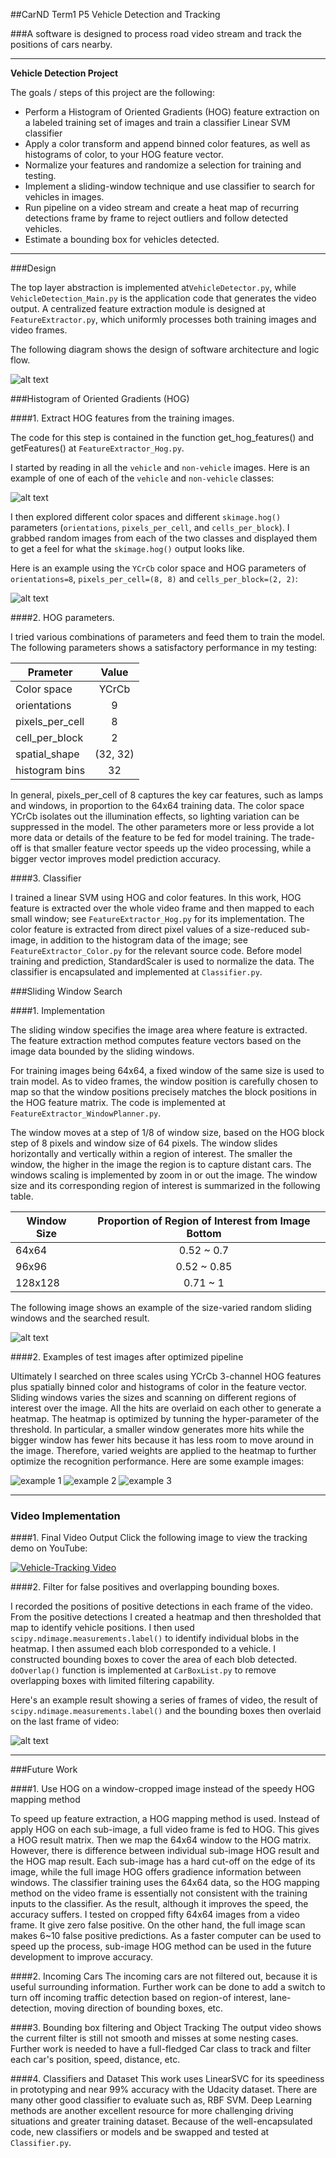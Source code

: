 ##CarND Term1 P5 Vehicle Detection and Tracking

###A software is designed to process road video stream and track the positions of cars nearby.

---

**Vehicle Detection Project**

The goals / steps of this project are the following:

* Perform a Histogram of Oriented Gradients (HOG) feature extraction on a labeled training set of images and train a classifier Linear SVM classifier
* Apply a color transform and append binned color features, as well as histograms of color, to your HOG feature vector. 
* Normalize your features and randomize a selection for training and testing.
* Implement a sliding-window technique and use classifier to search for vehicles in images.
* Run pipeline on a video stream and create a heat map of recurring detections frame by frame to reject outliers and follow detected vehicles.
* Estimate a bounding box for vehicles detected.

[//]: # (Image References)
[SDD_image0]: ./doc/tracking_design_diagram.png
[image1]: ./doc/car_not_car.png
[image2]: ./doc/HOG_example.jpg
[image3]: ./doc/car_detection_windows_multi_sizes_resized.png
[image4_pipeline_eg1]: ./doc/heated_test1_resized.jpg
[image4_pipeline_eg2]: ./doc/heated_test3_resized.jpg
[image4_pipeline_eg3]: ./doc/heated_test4_resized.jpg

[image7]: ./doc/output_bboxes_new.png
[video1]: ./project_video.mp4


---
###Design

The top layer abstraction is implemented at`VehicleDetector.py`, while `VehicleDetection_Main.py` is the application code that generates the video output. A centralized feature extraction module is designed at `FeatureExtractor.py`, which uniformly processes both training images and video frames. 

The following diagram shows the design of software architecture and logic flow.

![alt text][SDD_image0]

###Histogram of Oriented Gradients (HOG)

####1. Extract HOG features from the training images.

The code for this step is contained in the function get_hog_features() and getFeatures() at `FeatureExtractor_Hog.py`.  

I started by reading in all the `vehicle` and `non-vehicle` images.  Here is an example of one of each of the `vehicle` and `non-vehicle` classes:

![alt text][image1]

I then explored different color spaces and different `skimage.hog()` parameters (`orientations`, `pixels_per_cell`, and `cells_per_block`).  I grabbed random images from each of the two classes and displayed them to get a feel for what the `skimage.hog()` output looks like.

Here is an example using the `YCrCb` color space and HOG parameters of `orientations=8`, `pixels_per_cell=(8, 8)` and `cells_per_block=(2, 2)`:


![alt text][image2]

####2. HOG parameters.

I tried various combinations of parameters and feed them to train the model. The following parameters shows a satisfactory performance in my testing: 

| Prameter        | Value         |
| --------------- |:-------------:|
| Color space     | YCrCb         |
| orientations    | 9             |
| pixels_per_cell | 8             |
| cell_per_block  | 2             |
| spatial_shape   | (32, 32)      |
| histogram bins  | 32            |

In general, pixels_per_cell of 8 captures the key car features, such as lamps and windows, in proportion to the 64x64 training data. The color space YCrCb isolates out the illumination effects, so lighting variation can be suppressed in the model. The other parameters more or less provide a lot more data or details of the feature to be fed for model training. The trade-off is that smaller feature vector speeds up the video processing, while a bigger vector improves model prediction accuracy.

####3. Classifier

I trained a linear SVM using HOG and color features. In this work, HOG feature is extracted over the whole video frame and then mapped to each small window; see `FeatureExtractor_Hog.py` for its implementation. The color feature is extracted from direct pixel values of a size-reduced sub-image, in addition to the histogram data of the image; see `FeatureExtractor_Color.py` for the relevant source code. Before model training and prediction, StandardScaler is used to normalize the data. The classifier is encapsulated and implemented at `Classifier.py`.

###Sliding Window Search

####1. Implementation

The sliding window specifies the image area where feature is extracted. The feature extraction method computes feature vectors based on the image data bounded by the sliding windows.

For training images being 64x64, a fixed window of the same size is used to train model. As to video frames, the window position is carefully chosen to map so that the window positions precisely matches the block positions in the HOG feature matrix. The code is implemented at `FeatureExtractor_WindowPlanner.py`.

The window moves at a step of 1/8 of window size, based on the HOG block step of 8 pixels and window size of 64 pixels. The window slides horizontally and vertically within a region of interest. The smaller the window, the higher in the image the region is to capture distant cars. The windows scaling is implemented by zoom in or out the image. The window size and its corresponding region of interest is summarized in the following table.

| Window Size     | Proportion of Region of Interest from Image Bottom   |
| --------------- |:----------------------------------------------------:|
| 64x64           | 0.52 ~ 0.7                                           |
| 96x96           | 0.52 ~ 0.85                                          |
| 128x128         | 0.71 ~ 1                                             |


The following image shows an example of the size-varied random sliding windows and the searched result.

![alt text][image3]

####2. Examples of test images after optimized pipeline

Ultimately I searched on three scales using YCrCb 3-channel HOG features plus spatially binned color and histograms of color in the feature vector. Sliding windows varies the sizes and scanning on different regions of interest over the image. All the hits are overlaid on each other to generate a heatmap. The heatmap is optimized by tunning the hyper-parameter of the threshold. In particular, a smaller window generates more hits while the bigger window has fewer hits because it has less room to move around in the image. Therefore, varied weights are applied to the heatmap to further optimize the recognition performance. Here are some example images:

![example 1][image4_pipeline_eg1]
![example 2][image4_pipeline_eg2]
![example 3][image4_pipeline_eg3]

---

### Video Implementation

####1. Final Video Output 
Click the following image to view the tracking demo on YouTube:

[![Vehicle-Tracking Video](https://github.com/qqquan/carnd_t1_p5_vehicle_tracking/raw/master/doc/youtube_video1.png)](https://www.youtube.com/embed/XRLHp-QBhCE "Vehicle Tracking Video on YouTube")


####2. Filter for false positives and overlapping bounding boxes.

I recorded the positions of positive detections in each frame of the video.  From the positive detections I created a heatmap and then thresholded that map to identify vehicle positions.  I then used `scipy.ndimage.measurements.label()` to identify individual blobs in the heatmap.  I then assumed each blob corresponded to a vehicle.  I constructed bounding boxes to cover the area of each blob detected.  `doOverlap()` function is implemented at `CarBoxList.py` to remove overlapping boxes with limited filtering capability. 

Here's an example result showing a series of frames of video, the result of `scipy.ndimage.measurements.label()` and the bounding boxes then overlaid on the last frame of video:

![alt text][image7]



---

###Future Work

####1. Use HOG on a window-cropped image instead of the speedy HOG mapping method

To speed up feature extraction, a HOG mapping method is used. Instead of apply HOG on each sub-image, a full video frame is fed to HOG. This gives a HOG result matrix. Then we map the 64x64 window to the HOG matrix. 
However, there is difference between individual sub-image HOG result and the HOG map result. Each sub-image has a hard cut-off on the edge of its image, while the full image HOG offers gradience information between windows. 
The classifier training uses the 64x64 data, so the HOG mapping method on the video frame is essentially not consistent with the training inputs to the classifier. As the result, although it improves the speed, the accuracy suffers. 
I tested on cropped fifty 64x64 images from a video frame. It give zero false positive. On the other hand, the full image scan makes 6~10 false positive predictions. 
As a faster computer can be used to speed up the process, sub-image HOG method can be used in the future development to improve accuracy.

####2. Incoming Cars
The incoming cars are not filtered out, because it is useful surrounding information. Further work can be done to add a switch to turn off incoming traffic detection based on region-of interest, lane-detection, moving direction of bounding boxes, etc. 

####3. Bounding box filtering and Object Tracking
The output video shows the current filter is still not smooth and misses at some nesting cases. Further work is needed to have a full-fledged Car class to track and filter each car's position, speed, distance, etc.

####4. Classifiers and Dataset
This work uses LinearSVC for its speediness in prototyping and near 99% accuracy with the Udacity dataset. There are many other good classifier to evaluate such as, RBF SVM. Deep Learning methods are another excellent resource for more challenging driving situations and greater training dataset. Because of the well-encapsulated code, new classifiers or models and be swapped and tested at `Classifier.py`.